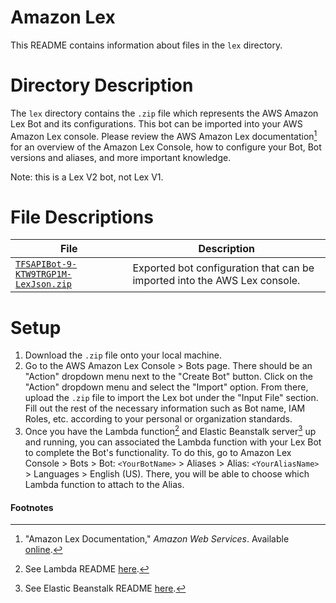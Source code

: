 # Amazon Lex

This README contains information about files in the `lex` directory.

# Directory Description

The `lex` directory contains the `.zip` file which represents the AWS Amazon Lex Bot and its configurations. This bot can be imported into your AWS Amazon Lex console. Please review the AWS Amazon Lex documentation[^1] for an overview of the Amazon Lex Console, how to configure your Bot, Bot versions and aliases, and more important knowledge.

Note: this is a Lex V2 bot, not Lex V1.

# File Descriptions

File | Description 
--|--
[`TFSAPIBot-9-KTW9TRGP1M-LexJson.zip`](/lex/TFSAPIBot-9-KTW9TRGP1M-LexJson.zip) | Exported bot configuration that can be imported into the AWS Lex console. 

# Setup

1. Download the `.zip` file onto your local machine.
2. Go to the AWS Amazon Lex Console > Bots page. There should be an "Action" dropdown menu next to the "Create Bot" button. Click on the "Action" dropdown menu and select the "Import" option. From there, upload the `.zip` file to import the Lex bot under the "Input File" section. Fill out the rest of the necessary information such as Bot name, IAM Roles, etc. according to your personal or organization standards.
3. Once you have the Lambda function[^2] and Elastic Beanstalk server[^3] up and running, you can associated the Lambda function with your Lex Bot to complete the Bot's functionality. To do this, go to Amazon Lex Console > Bots > Bot: `<YourBotName>` > Aliases > Alias: `<YourAliasName>` > Languages > English (US). There, you will be able to choose which Lambda function to attach to the Alias.

#### Footnotes

[^1]: "Amazon Lex Documentation," *Amazon Web Services*. Available [online](https://docs.aws.amazon.com/lex/).
[^2]: See Lambda README [here](/lambda/README.md).
[^3]: See Elastic Beanstalk README [here](/elastic_beanstalk/README.md).
